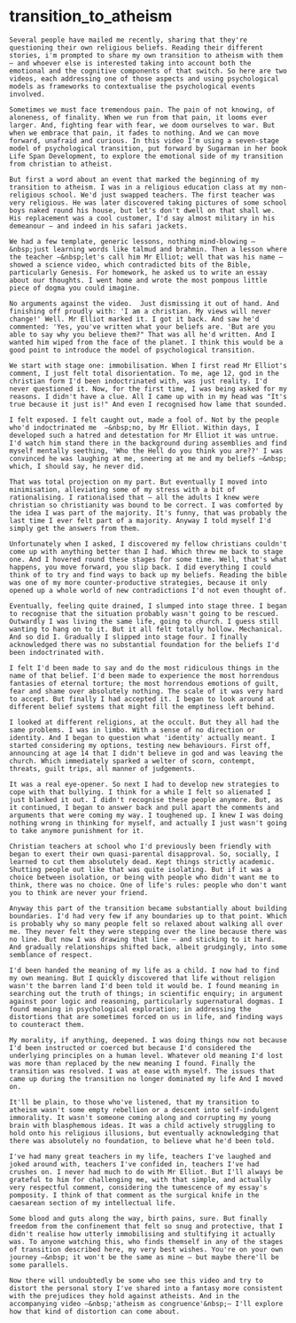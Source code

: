 <h1> transition_to_atheism </h1>

    Several people have mailed me recently, sharing that they're questioning their own religious beliefs. Reading their different stories, i'm prompted to share my own transition to atheism with them — and whoever else is interested taking into account both the emotional and the cognitive components of that switch. So here are two videos, each addressing one of those aspects and using psychological models as frameworks to contextualise the psychological events involved. 

    Sometimes we must face tremendous pain. The pain of not knowing, of aloneness, of finality. When we run from that pain, it looms ever larger. And, fighting fear with fear, we doom ourselves to war. But when we embrace that pain, it fades to nothing. And we can move forward, unafraid and curious. In this video I'm using a seven-stage model of psychological transition, put forward by Sugarman in her book Life Span Development, to explore the emotional side of my transition from christian to atheist. 

    But first a word about an event that marked the beginning of my transition to atheism. I was in a religious education class at my non-religious school. We'd just swapped teachers. The first teacher was very religious. He was later discovered taking pictures of some school boys naked round his house, but let's don't dwell on that shall we. His replacement was a cool customer, I'd say almost military in his demeanour — and indeed in his safari jackets. 

    We had a few template, generic lessons, nothing mind-blowing —&nbsp;just learning words like talmud and brahmin. Then a lesson where the teacher —&nbsp;let's call him Mr Elliot; well that was his name — showed a science video, which contradicted bits of the Bible, particularly Genesis. For homework, he asked us to write an essay about our thoughts. I went home and wrote the most pompous little piece of dogma you could imagine. 

    No arguments against the video.  Just dismissing it out of hand. And finishing off proudly with: 'I am a christian. My views will never change!' Well. Mr Elliot marked it. I got it back. And saw he'd commented: 'Yes, you've written what your beliefs are. 'But are you able to say why you believe them?" That was all he'd written. And I wanted him wiped from the face of the planet. I think this would be a good point to introduce the model of psychological transition. 

    We start with stage one: immobilisation. When I first read Mr Elliot's comment, I just felt total disorientation. To me, age 12, god in the christian form I'd been indoctrinated with, was just reality. I'd never questioned it. Now, for the first time, I was being asked for my reasons. I didn't have a clue. All I came up with in my head was "It's true because it just is!" And even I recognised how lame that sounded. 

    I felt exposed. I felt caught out, made a fool of. Not by the people who'd indoctrinated me  —&nbsp;no, by Mr Elliot. Within days, I developed such a hatred and detestation for Mr Elliot it was untrue. I'd watch him stand there in the background during assemblies and find myself mentally seething, 'Who the Hell do you think you are??' I was convinced he was laughing at me, sneering at me and my beliefs —&nbsp; which, I should say, he never did. 

    That was total projection on my part. But eventually I moved into minimisation, alleviating some of my stress with a bit of rationalising. I rationalised that — all the adults I knew were christian so christianity was bound to be correct. I was comforted by the idea I was part of the majority. It's funny, that was probably the last time I ever felt part of a majority. Anyway I told myself I'd simply get the answers from them. 

    Unfortunately when I asked, I discovered my fellow christians couldn't come up with anything better than I had. Which threw me back to stage one. And I hovered round these stages for some time. Well, that's what happens, you move forward, you slip back. I did everything I could think of to try and find ways to back up my beliefs. Reading the bible was one of my more counter-productive strategies, because it only opened up a whole world of new contradictions I'd not even thought of. 

    Eventually, feeling quite drained, I slumped into stage three. I began to recognise that the situation probably wasn't going to be rescued. Outwardly I was living the same life, going to church. I guess still wanting to hang on to it. But it all felt totally hollow. Mechanical. And so did I. Gradually I slipped into stage four. I finally acknowledged there was no substantial foundation for the beliefs I'd been indoctrinated with. 

    I felt I'd been made to say and do the most ridiculous things in the name of that belief. I'd been made to experience the most horrendous fantasies of eternal torture; the most horrendous emotions of guilt, fear and shame over absolutely nothing. The scale of it was very hard to accept. But finally I had accepted it. I began to look around at different belief systems that might fill the emptiness left behind. 

    I looked at different religions, at the occult. But they all had the same problems. I was in limbo. With a sense of no direction or identity. And I began to question what 'identity' actually meant. I started considering my options, testing new behaviours. First off, announcing at age 14 that I didn't believe in god and was leaving the church. Which immediately sparked a welter of scorn, contempt, threats, guilt trips, all manner of judgements. 

    It was a real eye-opener. So next I had to develop new strategies to cope with that bullying. I think for a while I felt so alienated I just blanked it out. I didn't recognise these people anymore. But, as it continued, I began to answer back and pull apart the comments and arguments that were coming my way. I toughened up. I knew I was doing nothing wrong in thinking for myself, and actually I just wasn't going to take anymore punishment for it. 

    Christian teachers at school who I'd previously been friendly with began to exert their own quasi-parental disapproval. So, socially, I learned to cut them absolutely dead. Kept things strictly academic. Shutting people out like that was quite isolating. But if it was a choice between isolation, or being with people who didn't want me to think, there was no choice. One of life's rules: people who don't want you to think are never your friend. 

    Anyway this part of the transition became substantially about building boundaries. I'd had very few if any boundaries up to that point. Which is probably why so many people felt so relaxed about walking all over me. They never felt they were stepping over the line because there was no line. But now I was drawing that line — and sticking to it hard. And gradually relationships shifted back, albeit grudgingly, into some semblance of respect. 

    I'd been handed the meaning of my life as a child. I now had to find my own meaning. But I quickly discovered that life without religion wasn't the barren land I'd been told it would be. I found meaning in searching out the truth of things; in scientific enquiry; in argument against poor logic and reasoning, particularly supernatural dogmas. I found meaning in psychological exploration; in addressing the distortions that are sometimes forced on us in life, and finding ways to counteract them. 

    My morality, if anything, deepened. I was doing things now not because I'd been instructed or coerced but because I'd considered the underlying principles on a human level. Whatever old meaning I'd lost was more than replaced by the new meaning I found. Finally the transition was resolved. I was at ease with myself. The issues that came up during the transition no longer dominated my life And I moved on. 

    It'll be plain, to those who've listened, that my transition to atheism wasn't some empty rebellion or a descent into self-indulgent immorality. It wasn't someone coming along and corrupting my young brain with blasphemous ideas. It was a child actively struggling to hold onto his religious illusions, but eventually acknowledging that there was absolutely no foundation, to believe what he'd been told. 

    I've had many great teachers in my life, teachers I've laughed and joked around with, teachers I've confided in, teachers I've had crushes on. I never had much to do with Mr Elliot. But I'll always be grateful to him for challenging me, with that simple, and actually very respectful comment, considering the tumescence of my essay's pomposity. I think of that comment as the surgical knife in the caesarean section of my intellectual life. 

    Some blood and guts along the way, birth pains, sure. But finally freedom from the confinement that felt so snug and protective, that I didn't realise how utterly immobilising and stultifying it actually was. To anyone watching this, who finds themself in any of the stages of transition described here, my very best wishes. You're on your own journey —&nbsp; it won't be the same as mine — but maybe there'll be some parallels. 

    Now there will undoubtedly be some who see this video and try to distort the personal story I've shared into a fantasy more consistent with the prejudices they hold against atheists. And in the accompanying video —&nbsp;'atheism as congruence'&nbsp;— I'll explore how that kind of distortion can come about. 